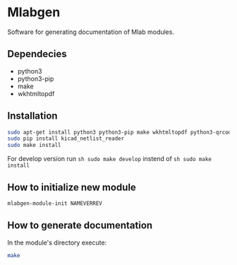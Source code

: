 Mlabgen
=======

Software for generating documentation of Mlab modules.


Dependecies
-----------

 * python3
 * python3-pip
 * make
 * wkhtmltopdf

Installation
------------

```sh
sudo apt-get install python3 python3-pip make wkhtmltopdf python3-qrcode
sudo pip install kicad_netlist_reader
sudo make install
```

For develop version run ```sh sudo make develop``` instend of ```sh sudo make install```


How to initialize new module
----------------------------

```sh
mlabgen-module-init NAMEVERREV
```

How to generate documentation
-----------------------------

In the module's directory execute:

```sh
make
```
